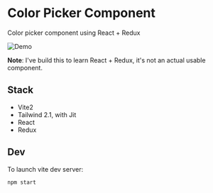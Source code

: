 # Color Picker Component

Color picker component using React + Redux

![Demo](screencapture.gif)

**Note**: I've build this to learn React + Redux, it's not an actual usable
component.

## Stack

- Vite2
- Tailwind 2.1, with Jit
- React
- Redux

## Dev

To launch vite dev server:

```
npm start
```
